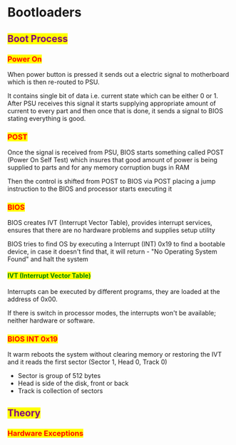 # Bootloaders

## <mark style="color:purple;">Boot Process</mark>

### <mark style="color:red;">Power On</mark>

When power button is pressed it sends out a electric signal to motherboard which is then re-routed to PSU.&#x20;

It contains single bit of data i.e. current state which can be either 0 or 1. After PSU receives this signal it starts supplying appropriate amount of current to every part and then once that is done, it sends a signal to BIOS stating everything is good.

### <mark style="color:red;">POST</mark>

Once the signal is received from PSU, BIOS starts something called POST (Power On Self Test) which insures that good amount of power is being supplied to parts and for any memory corruption bugs in RAM

Then the control is shifted from POST to BIOS via POST placing a jump instruction to the BIOS and processor starts executing it

### <mark style="color:red;">BIOS</mark>

BIOS creates IVT (Interrupt Vector Table), provides interrupt services, ensures that there are no hardware problems and supplies setup utility

BIOS tries to find OS by executing a Interrupt (INT) 0x19 to find a bootable device, in case it doesn't find that, it will return - "No Operating System Found" and halt the system

#### <mark style="color:green;">IVT (Interrupt Vector Table)</mark>

Interrupts can be executed by different programs, they are loaded at the address of 0x00.&#x20;

If there is switch in processor modes, the interrupts won't be available; neither hardware or software.

### <mark style="color:red;">BIOS INT 0x19</mark>

It warm reboots the system without clearing memory or restoring the IVT and it reads the first sector (Sector 1, Head 0, Track 0)

* Sector is group of 512 bytes
* Head is side of the disk, front or back
* Track is collection of sectors

## <mark style="color:purple;">Theory</mark>

### <mark style="color:red;">Hardware Exceptions</mark>

